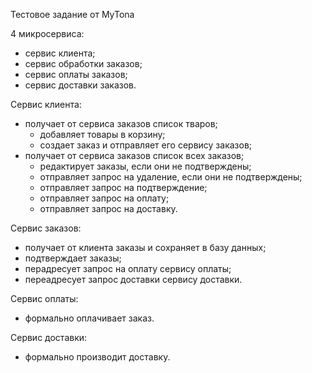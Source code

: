 Тестовое задание от MyTona

4 микросервиса:
  - сервис клиента;
  - сервис обработки заказов;
  - сервис оплаты заказов;
  - сервис доставки заказов.

Сервис клиента:
  - получает от сервиса заказов список тваров;
    - добавляет товары в корзину;
    - создает заказ и отправляет его сервису заказов;
  - получает от сервиса заказов список всех заказов;
    - редактирует заказы, если они не подтверждены;
    - отправляет запрос на удаление, если они не подтверждены;
    - отправляет запрос на подтверждение;
    - отправляет запрос на оплату;
    - отправляет запрос на доставку.

Сервис заказов:
  - получает от клиента заказы и сохраняет в базу данных;
  - подтверждает заказы;
  - перадресует запрос на оплату сервису оплаты;
  - переадресует запрос доставки сервису доставки.

Сервис оплаты:
  - формально оплачивает заказ.

Сервис доставки:
  - формально производит доставку.
